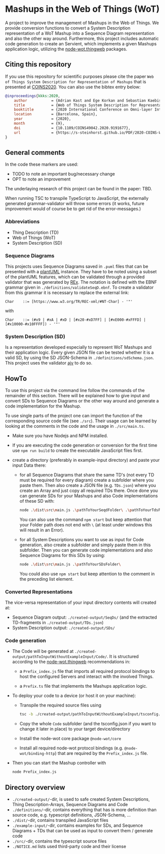 # Mashups in the Web of Things (WoT)

A project to improve the management of Mashups in the Web of Things. We provide conversion functions to convert a System Description representation of a WoT Mashup into a Sequence Diagram representation and also the other way around. Furthermore, this project includes automatic code generation to create an Servient, which implements a given Mashups application logic, utilizing the [node-wot.thingweb](https://github.com/eclipse/thingweb.node-wot) packages.

## Citing this repository

If you use this repository for scientific purposes please cite the paper `Web of Things System Description for Representation of Mashups` that is presented at [COINS2020](https://coinsconf.com/). You can also use the bibtex entry below:

```bibtex
@inproceedings{kkks:2020,    
    author           = {Adrian Kast and Ege Korkan and Sebastian Kaebisch and Sebastian Steinhorst},
    title            = {Web of Things System Description for Representation of Mashups},
    booktitle        = {2020 International Conference on Omni-layer Intelligent Systems (COINS)},
    location         = {Barcelona, Spain},
    year             = {2020},
    month            = {9},
    doi              = {10.1109/COINS49042.2020.9191677},
    url              = {https://s-steinhorst.github.io/PDF/2020-COINS-Web%20of%20Things%20System%20Description%20for%20Representation%20of%20Mashups.pdf},
}
```

## General comments

In the code these markers are used:

- TODO to note an important bug/necessary change
- OPT to note an improvement

The underlaying research of this project can be found in the paper: TBD.

When running TSC to transpile TypeScript to JavaScript, the externally generated grammar-validator will throw some errors (it works, future improvement would of course be to get rid of the error-messages.)

### Abbreviations

- Thing Description (TD)
- Web of Things (WoT)
- System Description (SD)

### Sequence Diagrams

This projects uses Sequence Diagrams saved in `.puml` files that can be presented with a [plantUML](https://plantuml.com/) instance.
They have to be noted using a subset of the plantUML features, which can be validated through a provided validator that was generated by [REx](https://bottlecaps.de/rex/).
The notation is defined with the EBNF grammar given in `./definitions/validateSeqD.ebnf`. To create a validator from this grammar it is necessary to replace the external link:

```ebnf
Char    ::= [https://www.w3.org/TR/REC-xml/#NT-Char] - '"'
```  

with  

```ebnf
Char    ::= (#x9 | #xA | #xD | [#x20-#xD7FF] | [#xE000-#xFFFD] | [#x10000-#x10FFFF]) - '"'
```

### System Description (SD)

Is a representation developed especially to represent WoT Mashups and their application logic. Every given JSON file can be tested whether it is a valid SD, by using the SD JSON-Schema in `./definitions/sdSchema.json`. This project uses the validator [ajv](https://github.com/epoberezkin/ajv) to do so.

## HowTo

To use this project via the command line follow the commands of the remainder of this section. There will be explained how to give input and convert SDs to Sequence Diagrams or the other way around and generate a code implementation for the Mashup.

To use single parts of the project one can import the function of the corresponding source code file (see `./src`). Their usage can be learned by looking at the comments in the code and the usage in `./src/main.ts`.

- Make sure you have Nodejs and NPM installed.

- If you are executing the code generation or conversion for the first time use `npm run build` to create the executable JavaScript files first.

- create a directory (preferably in example-input directory) and paste your input Data there:

  - for all Sequence Diagrams that share the same TD's (not every TD must be required for every diagram) create a subfolder where you paste them. Then also create a JSON file (e.g. `TDs.json`) where you create an Array and just copy all required TDs there. Once done you can generate SDs for your Mashups and also Code implementations of these SD with:  

    ```bash
    node .\dist\src\main.js .\pathToYourSeqdFolder\ .\pathToYourTdsFile\TDs.json
    ```

    You can also use the command `npm start` but keep attention that your Folder path does not end with `\` (at least under windows this will result in an Error).
  
  - for all System Descriptions you want to use as input for Code generation, also create a subfolder and simply paste them in this subfolder. Then you can generate code implementations and also Sequence Diagrams for this SDs by using:  

    ```bash
    node .\dist\src\main.js .\pathToYourSDsFolder\
    ```

    You could also use `npm start` but keep attention to the comment in the preceding list element.

### Converted Representations

The vice-versa representation of your input directory contents will created at:
  
- Sequence Diagram output: `./created-output/SeqDs/` (and the extracted TD-fragments in `./created-output/TDs.json`)
- System Description output: `./created-output/SDs/`

### Code generation

- The Code will be generated at `./created-output/pathToInputWithoutExampleInput/Code/`. It is structured according to the [node-wot.thingweb](https://github.com/eclipse/thingweb.node-wot) recommendations in:

  - a `Prefix_index.js` file that imports all required protocol bindings to host the configured Servers and interact with the involved Things.

  - a `Prefix.ts` file that implements the Mashups application logic.

- To deploy your code to a device (or host it on your machine):

  - Transpile the required source files using  

    ```bash
    tsc -b ./created-output/pathToInputWithoutExampleInput/tsconfig.json
    ```

  - Copy the whole `Code` subfolder (and the tsconfig.json if you want to change it later in place) to your target device/directory

  - Install the node-wot core package `@node-wot/core`

  - Install all required node-wot protocol bindings (e.g. `@node-wot/binding-http`) that are required by the `Prefix_index.js` file.

- Then you can start the Mashup controller with  

    ```bash
    node Prefix_index.js
    ```

## Directory overview

- `./created-output/`-dir, is used to safe created System Descriptions, Thing Description-Arrays, Sequence Diagrams and Code
- `./definitions/`-dir, contains everything that has is more definition than source code, e.g. typescript definitions, JSON-Schema, ...
- `./dist/`-dir, contains transpiled JavaScript files
- `./example-input/`-dir, contains examples for SDs, and Sequence Diagrams + TDs that can be used as input to convert them / generate code
- `./src/`-dir, contains the typescript source files
- `./NOTICE.md` lists used third-party code and their license
